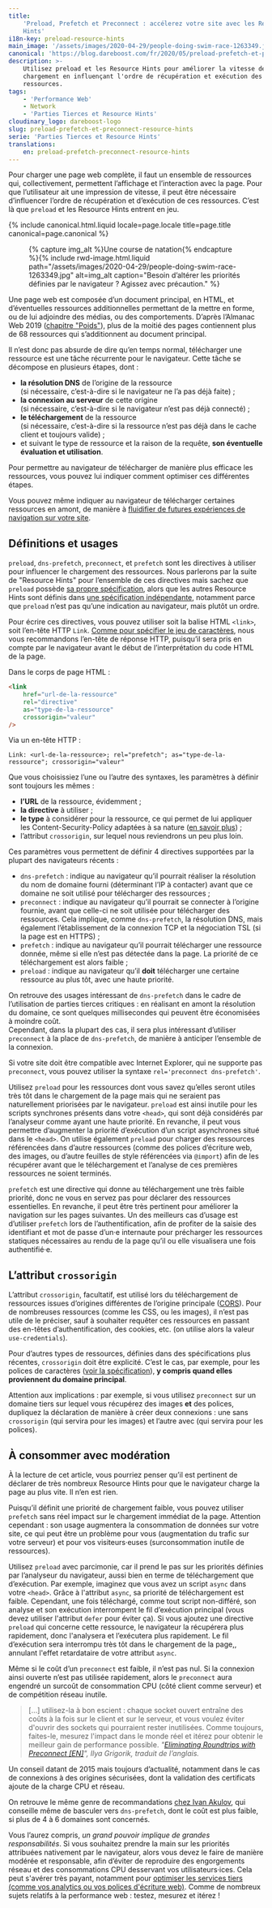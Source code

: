 ```yaml
---
title:
    'Preload, Prefetch et Preconnect : accélerez votre site avec les Resource
    Hints'
i18n-key: preload-resource-hints
main_image: '/assets/images/2020-04-29/people-doing-swim-race-1263349.jpg'
canonical: 'https://blog.dareboost.com/fr/2020/05/preload-prefetch-et-preconnect-resource-hints/'
description: >-
    Utilisez preload et les Resource Hints pour améliorer la vitesse de
    chargement en influençant l'ordre de récupération et exécution des
    ressources.
tags:
    - 'Performance Web'
    - Network
    - 'Parties Tierces et Resource Hints'
cloudinary_logo: dareboost-logo
slug: preload-prefetch-et-preconnect-resource-hints
serie: 'Parties Tierces et Resource Hints'
translations:
    en: preload-prefetch-preconnect-resource-hints
---
```


Pour charger une page web complète, il faut un ensemble de ressources qui,
collectivement, permettent l’affichage et l’interaction avec la page. Pour que
l’utilisateur ait une impression de vitesse, il peut être nécessaire
d’influencer l’ordre de récupération et d’exécution de ces ressources. C’est là
que `preload` et les Resource Hints entrent en jeu.

<!-- more -->

{% include canonical.html.liquid
    locale=page.locale
    title=page.title
    canonical=page.canonical
%}

<figure>
{% capture img_alt %}Une course de natation{% endcapture %}{% include rwd-image.html.liquid
path="/assets/images/2020-04-29/people-doing-swim-race-1263349.jpg"
alt=img_alt
caption="Besoin d’altérer les priorités définies par le navigateur ? Agissez avec précaution."
%}
</figure>

Une page web est composée d’un document principal, en HTML, et d’éventuelles
ressources additionnelles permettant de la mettre en forme, ou de lui adjoindre
des médias, ou des comportements. D’après l’Almanac Web 2019
([chapitre "Poids"](https://almanac.httparchive.org/fr/2019/page-weight#page-requests)),
plus de la moitié des pages contiennent plus de 68 ressources qui s’additionnent
au document principal.

Il n’est donc pas absurde de dire qu’en temps normal, télécharger une ressource
est une tâche récurrente pour le navigateur. Cette tâche se décompose en
plusieurs étapes, dont :

-   **la résolution DNS** de l’origine de la ressource  
    (si nécessaire, c’est-à-dire si le navigateur ne l’a pas déjà faite) ;
-   **la connexion au serveur** de cette origine  
    (si nécessaire, c’est-à-dire si le navigateur n’est pas déjà connecté) ;
-   **le téléchargement** de la ressource  
    (si nécessaire, c’est-à-dire si la ressource n’est pas déjà dans le cache
    client et toujours valide) ;
-   et suivant le type de ressource et la raison de la requête, **son éventuelle
    évaluation et utilisation**.

Pour permettre au navigateur de télécharger de manière plus efficace les
ressources, vous pouvez lui indiquer comment optimiser ces différentes étapes.

Vous pouvez même indiquer au navigateur de télécharger certaines ressources en
amont, de manière à
[fluidifier de futures expériences de navigation sur votre site](https://blog.dareboost.com/fr/2019/01/monitoring-synthetique-surveillance-parcours-utilisateur-scenario/).

## Définitions et usages

`preload`, `dns-prefetch`, `preconnect`, et `prefetch` sont les directives à
utiliser pour influencer le chargement des ressources. Nous parlerons par la
suite de "Resource Hints" pour l’ensemble de ces directives mais sachez que
`preload` possède [sa propre spécification](https://www.w3.org/TR/preload/),
alors que les autres Resource Hints sont définis dans
[une spécification indépendante](https://www.w3.org/TR/resource-hints/),
notamment parce que `preload` n’est pas qu’une indication au navigateur, mais
plutôt un ordre.

Pour écrire ces directives, vous pouvez utiliser soit la balise HTML `<link>`,
soit l’en-tête HTTP `Link`.
[Comme pour spécifier le jeu de caractères](/2018/11/content-encoding/), nous
vous recommandons l’en-tête de réponse HTTP, puisqu’il sera pris en compte par
le navigateur avant le début de l’interprétation du code HTML de la page.

Dans le corps de page HTML :

```html
<link
    href="url-de-la-ressource"
    rel="directive"
    as="type-de-la-ressource"
    crossorigin="valeur"
/>
```

Via un en-tête HTTP :

```
Link: <url-de-la-ressource>; rel="prefetch"; as="type-de-la-ressource"; crossorigin="valeur"
```

Que vous choisissiez l’une ou l’autre des syntaxes, les paramètres à définir
sont toujours les mêmes :

-   **l’URL** de la ressource, évidemment ;
-   **la directive** à utiliser ;
-   **le type** à considérer pour la ressource, ce qui permet de lui appliquer
    les Content-Security-Policy adaptées à sa nature
    ([en savoir plus](https://blog.dareboost.com/fr/2016/08/comment-implementer-content-security-policy/))
    ;
-   l’attribut `crossorigin`, sur lequel nous reviendrons un peu plus loin.

Ces paramètres vous permettent de définir 4 directives supportées par la plupart
des navigateurs récents :

-   `dns-prefetch` : indique au navigateur qu’il pourrait réaliser la résolution
    du nom de domaine fourni (déterminant l’IP à contacter) avant que ce domaine
    ne soit utilisé pour télécharger des ressources ;
-   `preconnect` : indique au navigateur qu’il pourrait se connecter à l’origine
    fournie, avant que celle-ci ne soit utilisée pour télécharger des
    ressources. Cela implique, comme `dns-prefetch`, la résolution DNS, mais
    également l’établissement de la connexion TCP et la négociation TSL (si la
    page est en HTTPS) ;
-   `prefetch` : indique au navigateur qu’il pourrait télécharger une ressource
    donnée, même si elle n’est pas détectée dans la page. La priorité de ce
    téléchargement est alors faible ;
-   `preload` : indique au navigateur qu’il **doit** télécharger une certaine
    ressource au plus tôt, avec une haute priorité.

On retrouve des usages intéressant de `dns-prefetch` dans le cadre de
l’utilisation de parties tierces critiques : en réalisant en amont la résolution
du domaine, ce sont quelques millisecondes qui peuvent être économisées à
moindre coût.  
Cependant, dans la plupart des cas, il sera plus intéressant d’utiliser
`preconnect` à la place de `dns-prefetch`, de manière à anticiper l’ensemble de
la connexion.

Si votre site doit être compatible avec Internet Explorer, qui ne supporte pas
`preconnect`, vous pouvez utiliser la syntaxe `rel='preconnect dns-prefetch'`.

Utilisez `preload` pour les ressources dont vous savez qu’elles seront utiles
très tôt dans le chargement de la page mais qui ne seraient pas naturellement
priorisées par le navigateur. `preload` est ainsi inutile pour les scripts
synchrones présents dans votre `<head>`, qui sont déjà considérés par
l’analyseur comme ayant une haute priorité. En revanche, il peut vous permettre
d’augmenter la priorité d’exécution d’un script asynchrones situé dans le
`<head>`. On utilise également `preload` pour charger des ressources référencées
dans d’autre ressources (comme des polices d’écriture web, des images, ou
d’autre feuilles de style référencées via `@import`) afin de les récupérer avant
que le téléchargement et l’analyse de ces premières ressources ne soient
terminés.

`prefetch` est une directive qui donne au téléchargement une très faible
priorité, donc ne vous en servez pas pour déclarer des ressources essentielles.
En revanche, il peut être très pertinent pour améliorer la navigation sur les
pages suivantes. Un des meilleurs cas d’usage est d’utiliser `prefetch` lors de
l’authentification, afin de profiter de la saisie des identifiant et mot de
passe d’un·e internaute pour précharger les ressources statiques nécessaires au
rendu de la page qu’il ou elle visualisera une fois authentifié·e.

## L’attribut `crossorigin`

L’attribut `crossorigin`, facultatif, est utilisé lors du téléchargement de
ressources issues d’origines différentes de l’origine principale
([CORS](https://developer.mozilla.org/fr/docs/Web/HTML/Reglages_des_attributs_CORS)).
Pour de nombreuses ressources (comme les CSS, ou les images), il n’est pas utile
de le préciser, sauf à souhaiter requêter ces ressources en passant des en-têtes
d’authentification, des cookies, etc. (on utilise alors la valeur
`use-credentials`).

Pour d’autres types de ressources, définies dans des spécifications plus
récentes, `crossorigin` doit être explicité. C’est le cas, par exemple, pour les
polices de caractères
([voir la spécification](https://drafts.csswg.org/css-fonts/#font-fetching-requirements)),
**y compris quand elles proviennent du domaine principal**.

Attention aux implications : par exemple, si vous utilisez `preconnect` sur un
domaine tiers sur lequel vous récupérez des images **et** des polices, dupliquez
la déclaration de manière à créer deux connexions : une sans `crossorigin` (qui
servira pour les images) et l’autre avec (qui servira pour les polices).

## À consommer avec modération

À la lecture de cet article, vous pourriez penser qu’il est pertinent de
déclarer de très nombreux Resource Hints pour que le navigateur charge la page
au plus vite. Il n’en est rien.

Puisqu’il définit une priorité de chargement faible, vous pouvez utiliser
`prefetch` sans réel impact sur le chargement immédiat de la page. Attention
cependant : son usage augmentera la consommation de données sur votre site, ce
qui peut être un problème pour vous (augmentation du trafic sur votre serveur)
et pour vos visiteurs·euses (surconsommation inutile de ressources).

Utilisez `preload` avec parcimonie, car il prend le pas sur les priorités
définies par l’analyseur du navigateur, aussi bien en terme de téléchargement
que d’exécution. Par exemple, imaginez que vous avez un script `async` dans
votre `<head>`. Grâce à l'attribut `async`, sa priorité de téléchargement est
faible. Cependant, une fois téléchargé, comme tout script non-différé, son
analyse et son exécution interrompent le fil d’exécution principal (vous devez
utiliser l'attribut `defer` pour éviter ça). Si vous ajoutez une directive
`preload` qui concerne cette ressource, le navigateur la récupérera plus
rapidement, donc l'analysera et l’exécutera plus rapidement. Le fil d’exécution
sera interrompu très tôt dans le chargement de la page,, annulant l'effet
retardataire de votre attribut `async`.

Même si le coût d’un `preconnect` est faible, il n’est pas nul. Si la connexion
ainsi ouverte n’est pas utilisée rapidement, alors le `preconnect` aura engendré
un surcoût de consommation CPU (côté client comme serveur) et de compétition
réseau inutile.

> […] utilisez-la à bon escient : chaque socket ouvert entraîne des coûts à la
> fois sur le client et sur le serveur, et vous voulez éviter d'ouvrir des
> sockets qui pourraient rester inutilisées. Comme toujours, faites-le, mesurez
> l'impact dans le monde réel et itérez pour obtenir le meilleur gain de
> performance possible.
> <cite>"<a href="https://www.igvita.com/2015/08/17/eliminating-roundtrips-with-preconnect/">Eliminating
> Roundtrips with Preconnect [EN]</a>", Ilya Grigorik, traduit de
> l’anglais.</cite>

Un conseil datant de 2015 mais toujours d’actualité, notamment dans le cas de
connexions à des origines sécurisées, dont la validation des certificats ajoute
de la charge CPU et réseau.

On retrouve le même genre de recommandations
[chez Ivan Akulov](https://3perf.com/blog/link-rels/), qui conseille même de
basculer vers `dns-prefetch`, dont le coût est plus faible, si plus de 4 à 6
domaines sont concernés.

Vous l’aurez compris, _un grand pouvoir implique de grandes responsabilités_. Si
vous souhaitez prendre la main sur les priorités attribuées nativement par le
navigateur, alors vous devez le faire de manière modérée et responsable, afin
d’éviter de reproduire des engorgements réseau et des consommations CPU
desservant vos utilisateurs·ices. Cela peut s'avérer très payant, notamment pour [optimiser les services tiers (comme vos analytics ou vos polices d'écriture web)](https://blog.dareboost.com/fr/2020/05/optimiser-performance-parties-tierces/).
Comme de nombreux sujets relatifs à la performance web : testez, mesurez et
itérez !
